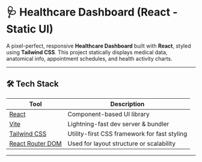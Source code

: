 # 🩺 Healthcare Dashboard (React - Static UI)

A pixel-perfect, responsive **Healthcare Dashboard** built with **React**, styled using **Tailwind CSS**. This project statically displays medical data, anatomical info, appointment schedules, and health activity charts.

---

## 🛠️ Tech Stack

| Tool                                         | Description                                  |
| -------------------------------------------- | -------------------------------------------- |
| [React](https://reactjs.org/)                | Component-based UI library                   |
| [Vite](https://vitejs.dev/)                  | Lightning-fast dev server & bundler          |
| [Tailwind CSS](https://tailwindcss.com/)     | Utility-first CSS framework for fast styling |
| [React Router DOM](https://reactrouter.com/) | Used for layout structure or scalability     |

---
